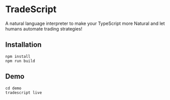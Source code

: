 # TradeScript
A natural language interpreter to make your TypeScript more Natural and let humans automate trading strategies!

## Installation
`npm install`<br/>
`npm run build`

## Demo
`cd demo`<br/>
`tradescript live`
